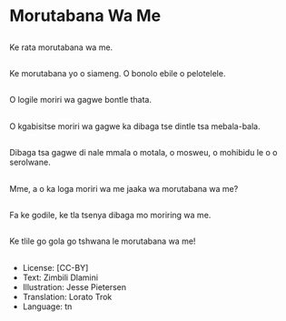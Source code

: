 # Morutabana Wa Me

##
Ke rata morutabana wa me.

##
Ke morutabana yo o siameng. O bonolo ebile o pelotelele.

##
O logile moriri wa gagwe bontle thata.

##
O kgabisitse moriri wa gagwe ka dibaga tse dintle tsa mebala-bala.

##
Dibaga tsa gagwe di nale mmala o motala, o mosweu, o mohibidu le o o serolwane.

##
Mme, a o ka loga moriri wa me jaaka wa morutabana wa me?

##
Fa ke godile, ke tla tsenya dibaga mo moriring wa me.

##
Ke tlile go gola go tshwana le morutabana wa me!

##
* License: [CC-BY]
* Text: Zimbili Dlamini
* Illustration: Jesse Pietersen
* Translation: Lorato Trok
* Language: tn
